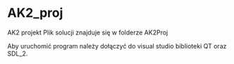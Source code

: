 # AK2_proj
AK2 projekt
Plik solucji znajduje się w folderze AK2Proj

Aby uruchomić program należy dołączyć do visual studio biblioteki QT oraz SDL_2.
